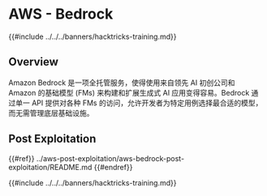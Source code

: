 # AWS - Bedrock

{{#include ../../../banners/hacktricks-training.md}}

## Overview

Amazon Bedrock 是一项全托管服务，使得使用来自领先 AI 初创公司和 Amazon 的基础模型 (FMs) 来构建和扩展生成式 AI 应用变得容易。Bedrock 通过单一 API 提供对各种 FMs 的访问，允许开发者为特定用例选择最合适的模型，而无需管理底层基础设施。

## Post Exploitation

{{#ref}}
../aws-post-exploitation/aws-bedrock-post-exploitation/README.md
{{#endref}}

{{#include ../../../banners/hacktricks-training.md}}
